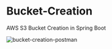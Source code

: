 # Bucket-Creation
AWS S3 Bucket Creation in Spring Boot

![bucket-creation-postman](https://user-images.githubusercontent.com/8852999/84243841-6761fe80-ab20-11ea-9bbb-a0bd7f5c777b.png)
